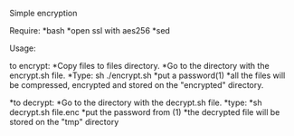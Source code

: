 Simple encryption


Require:
*bash
*open ssl with aes256
*sed

Usage:

to encrypt:
*Copy files to files directory.
*Go to the directory with the encrypt.sh file.
*Type:
sh ./encrypt.sh
*put a password(1)
*all the files will be compressed, encrypted and stored on the "encrypted" directory.

*to decrypt:
*Go to the directory with the decrypt.sh file.
*type:
*sh decrypt.sh file.enc
*put the password from (1)
*the decrypted file will be stored on the "tmp" directory
